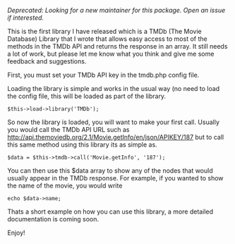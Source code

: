 _Deprecated: Looking for a new maintainer for this package. Open an issue if interested._

This is the first library I have released which is a TMDb (The Movie Database) Library that I wrote that allows easy access to most of the methods in the TMDb API and returns the response in an array. It still needs a lot of work, but please let me know what you think and give me some feedback and suggestions.

First, you must set your TMDb API key in the tmdb.php config file.

Loading the library is simple and works in the usual way (no need to load the config file, this will be loaded as part of the library.

	$this->load->library('TMDb');

So now the library is loaded, you will want to make your first call. Usually you would call the TMDb API URL such as http://api.themoviedb.org/2.1/Movie.getInfo/en/json/APIKEY/187 but to call this same method using this library its as simple as.

	$data = $this->tmdb->call('Movie.getInfo', '187');

You can then use this $data array to show any of the nodes that would usually appear in the TMDb response. For example, if you wanted to show the name of the movie, you would write

	echo $data->name;

Thats a short example on how you can use this library, a more detailed documentation is coming soon.

Enjoy!
